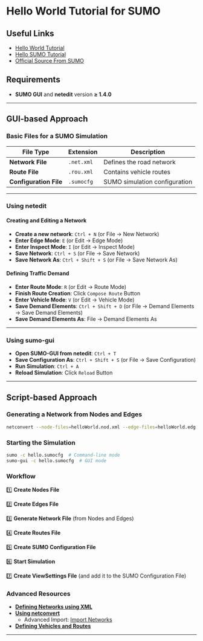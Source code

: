 # Hello World Tutorial for SUMO

## Useful Links
- [Hello World Tutorial](https://sumo.dlr.de/docs/Tutorials/Hello_World.html)
- [Hello SUMO Tutorial](https://sumo.dlr.de/docs/Tutorials/Hello_SUMO.html)
- [Official Source From SUMO](https://github.com/eclipse-sumo/sumo/tree/main/tests/complex/tutorial/hello)

## Requirements
- **SUMO GUI** and **netedit** version **≥ 1.4.0**

---
## GUI-based Approach
### Basic Files for a SUMO Simulation
| File Type        | Extension         | Description |
|-----------------|------------------|-------------|
| **Network File** | `.net.xml`       | Defines the road network |
| **Route File**   | `.rou.xml`       | Contains vehicle routes |
| **Configuration File** | `.sumocfg` | SUMO simulation configuration |

---
### Using netedit
#### **Creating and Editing a Network**
- **Create a new network**: `Ctrl + N` (or File → New Network)
- **Enter Edge Mode**: `E` (or Edit → Edge Mode)
- **Enter Inspect Mode**: `I` (or Edit → Inspect Mode)
- **Save Network**: `Ctrl + S` (or File → Save Network)
- **Save Network As**: `Ctrl + Shift + S` (or File → Save Network As)

#### **Defining Traffic Demand**
- **Enter Route Mode**: `R` (or Edit → Route Mode)
- **Finish Route Creation**: Click `Compose Route` Button
- **Enter Vehicle Mode**: `V` (or Edit → Vehicle Mode)
- **Save Demand Elements**: `Ctrl + Shift + D` (or File → Demand Elements → Save Demand Elements)
- **Save Demand Elements As**: File → Demand Elements As

---
### Using sumo-gui
- **Open SUMO-GUI from netedit**: `Ctrl + T`
- **Save Configuration As**: `Ctrl + Shift + S` (or File → Save Configuration)
- **Run Simulation**: `Ctrl + A`
- **Reload Simulation**: Click `Reload` Button

---
## Script-based Approach
### **Generating a Network from Nodes and Edges**
```sh
netconvert --node-files=helloWorld.nod.xml --edge-files=helloWorld.edg.xml --output-file=helloWorld.net.xml
```

### **Starting the Simulation**
```sh
sumo -c hello.sumocfg  # Command-line mode
sumo-gui -c hello.sumocfg  # GUI mode
```

### **Workflow**

1️⃣ **Create Nodes File**

2️⃣ **Create Edges File**

3️⃣ **Generate Network File** (from Nodes and Edges)

4️⃣ **Create Routes File**

5️⃣ **Create SUMO Configuration File**

6️⃣ **Start Simulation**

7️⃣ **Create ViewSettings File** (and add it to the SUMO Configuration File)

### **Advanced Resources**
- **[Defining Networks using XML](https://sumo.dlr.de/docs/Networks/PlainXML.html)**
- **[Using netconvert](https://sumo.dlr.de/docs/netconvert.html)**
  - Advanced Import: [Import Networks](https://sumo.dlr.de/docs/Networks/Import.html)
- **[Defining Vehicles and Routes](https://sumo.dlr.de/docs/Definition_of_Vehicles%2C_Vehicle_Types%2C_and_Routes.html)**

---
